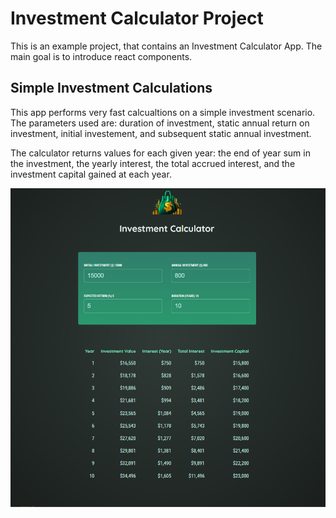 # Investment Calculator Project

This is an example project, that contains an Investment Calculator App. The main goal is to introduce react components.

## Simple Investment Calculations

This app performs very fast calcualtions on a simple investment scenario. The parameters used are: duration of investment, static annual return on investment, initial investement, and subsequent static annual investment.

The calculator returns values for each given year: the end of year sum in the investment, the yearly interest, the total accrued interest, and the investment capital gained at each year.

![Investment Calculator](https://github.com/cgrundman/react-learning/blob/main/images/investment_calculator.png)


